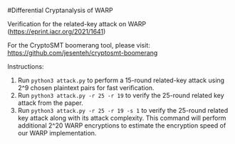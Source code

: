 #Differential Cryptanalysis of WARP

Verification for the related-key attack on WARP (https://eprint.iacr.org/2021/1641)

For the CryptoSMT boomerang tool, please visit: https://github.com/jesenteh/cryptosmt-boomerang

Instructions:
1. Run ```python3 attack.py``` to perform a 15-round related-key attack using 2^9 chosen plaintext pairs for fast verification.
2. Run ```python3 attack.py -r 25 -r 19``` to verify the 25-round related key attack from the paper.
3. Run ```python3 attack.py -r 25 -r 19 -s 1``` to verify the 25-round related key attack along with its attack complexity. This command will perform additional 2^20 WARP encryptions to estimate the encryption speed of our WARP implementation.

